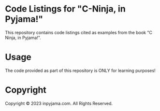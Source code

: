 # Code Listings for "C-Ninja, in Pyjama!"

This repository contains code listings cited as examples from the book "C Ninja, in Pyjama!".

# Usage

The code provided as part of this repository is ONLY for learning purposes!

# Copyright

Copyright © 2023 inpyjama.com. All Rights Reserved.

